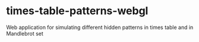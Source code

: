 # times-table-patterns-webgl
Web application for simulating different hidden patterns in times table and in Mandlebrot set

